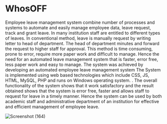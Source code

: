 # WhosOFF

Employee leave management system combine number of processes and systems to automate and easily manage employee data, leave request, track and grant leave. In many institution staff are entitled to different types of leaves. In conventional method, leave is manually request by writing letter to head of department. The head of department minutes and forward the request to higher staff for approval. This method is time consuming, prone to error, require more paper work and difficult to manage. Hence the need for an automated leave management system that is faster, error free, less paper work and easy to manage. The system was achieved by developing an automated employee leave management system
The System is implemented using web based technologies which include CSS, JS, HTML, MySQL, PHP and runs on Windows operating system. . The overall functionality of the system shows that it work satisfactory and the result obtained shows that the system is error free, faster and allows staff to request for leave in a timely manner. Hence the system can be used by both academic staff and administrative department of an institution for effective and efficient management of employee leave.


![Screenshot (164)](https://user-images.githubusercontent.com/71717105/224496370-9c1e8bb6-d557-461c-94b5-b5793bb3d05a.png)

